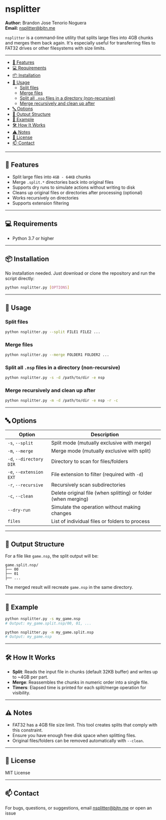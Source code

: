 <!-- TOC start (generated with https://github.com/derlin/bitdowntoc) -->
# nsplitter

**Author:** Brandon Jose Tenorio Noguera  
**Email:** [nsplitter@bjtn.me](mailto:nsplitter@bjtn.me)

`nsplitter` is a command-line utility that splits large files into 4GB chunks and merges them back again. It's especially useful for transferring files to FAT32 drives or other filesystems with size limits.

---

* [🔧 Features](#-features)
* [💻 Requirements](#-requirements)
* [📦 Installation](#-installation)
* [🚀 Usage](#-usage)
  + [Split files](#split-files)
  + [Merge files](#merge-files)
  + [Split all `.nsp` files in a directory (non-recursive)](#split-all-nsp-files-in-a-directory-non-recursive)
  + [Merge recursively and clean up after](#merge-recursively-and-clean-up-after)
* [🔤 Options](#-options)
* [📁 Output Structure](#-output-structure)
* [🧪 Example](#-example)
* [🛠 How It Works](#-how-it-works)
* [⚠️ Notes](#-notes)
* [📝 License](#-license)
* [📫 Contact](#-contact)

<!-- TOC end -->

---

<!-- TOC --><a name="-features"></a>
## 🔧 Features

- Split large files into `4GB - 64KB` chunks
- Merge `.split.*` directories back into original files
- Supports dry runs to simulate actions without writing to disk
- Cleans up original files or directories after processing (optional)
- Works recursively on directories
- Supports extension filtering

---

<!-- TOC --><a name="-requirements"></a>
## 💻 Requirements

- Python 3.7 or higher

---

<!-- TOC --><a name="-installation"></a>
## 📦 Installation

No installation needed. Just download or clone the repository and run the script directly:

```bash
python nsplitter.py [OPTIONS]
```

---

<!-- TOC --><a name="-usage"></a>
## 🚀 Usage

<!-- TOC --><a name="split-files"></a>
### Split files

```bash
python nsplitter.py --split FILE1 FILE2 ...
```

<!-- TOC --><a name="merge-files"></a>
### Merge files

```bash
python nsplitter.py --merge FOLDER1 FOLDER2 ...
```

<!-- TOC --><a name="split-all-nsp-files-in-a-directory-non-recursive"></a>
### Split all `.nsp` files in a directory (non-recursive)

```bash
python nsplitter.py -s -d /path/to/dir -e nsp
```

<!-- TOC --><a name="merge-recursively-and-clean-up-after"></a>
### Merge recursively and clean up after

```bash
python nsplitter.py -m -d /path/to/dir -e nsp -r -c
```

---

<!-- TOC --><a name="-options"></a>
## 🔤 Options

| Option            | Description |
|-------------------|-------------|
| `-s`, `--split`   | Split mode (mutually exclusive with merge) |
| `-m`, `--merge`   | Merge mode (mutually exclusive with split) |
| `-d`, `--directory DIR` | Directory to scan for files/folders |
| `-e`, `--extension EXT` | File extension to filter (required with `-d`) |
| `-r`, `--recursive`     | Recursively scan subdirectories |
| `-c`, `--clean`         | Delete original file (when splitting) or folder (when merging) |
| `--dry-run`             | Simulate the operation without making changes |
| `files`                 | List of individual files or folders to process |

---

<!-- TOC --><a name="-output-structure"></a>
## 📁 Output Structure

For a file like `game.nsp`, the split output will be:

```
game.split.nsp/
├── 00
├── 01
├── ...
```

The merged result will recreate `game.nsp` in the same directory.

---

<!-- TOC --><a name="-example"></a>
## 🧪 Example

```bash
python nsplitter.py -s my_game.nsp
# Output: my_game.split.nsp/00, 01, ...
```

```bash
python nsplitter.py -m my_game.split.nsp
# Output: my_game.nsp
```

---

<!-- TOC --><a name="-how-it-works"></a>
## 🛠 How It Works

- **Split**: Reads the input file in chunks (default 32KB buffer) and writes up to ~4GB per part.
- **Merge**: Reassembles the chunks in numeric order into a single file.
- **Timers**: Elapsed time is printed for each split/merge operation for visibility.

---

<!-- TOC --><a name="-notes"></a>
## ⚠️ Notes

- FAT32 has a 4GB file size limit. This tool creates splits that comply with this constraint.
- Ensure you have enough free disk space when splitting files.
- Original files/folders can be removed automatically with `--clean`.

---

<!-- TOC --><a name="-license"></a>
## 📝 License

MIT License

---

<!-- TOC --><a name="-contact"></a>
## 📫 Contact

For bugs, questions, or suggestions, email [nsplitter@bjtn.me](mailto:nsplitter@bjtn.me) or open an issue
